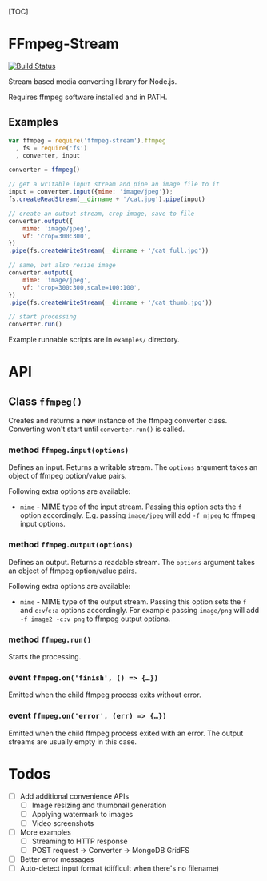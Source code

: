 [TOC]

# FFmpeg-Stream

[![Build Status](https://travis-ci.org/phaux/node-ffmpeg-stream.svg)](https://travis-ci.org/phaux/node-ffmpeg-stream)

Stream based media converting library for Node.js.

Requires ffmpeg software installed and in PATH.

## Examples

```js
var ffmpeg = require('ffmpeg-stream').ffmpeg
  , fs = require('fs')
  , converter, input

converter = ffmpeg()

// get a writable input stream and pipe an image file to it
input = converter.input({mime: 'image/jpeg'});
fs.createReadStream(__dirname + '/cat.jpg').pipe(input)

// create an output stream, crop image, save to file
converter.output({
	mime: 'image/jpeg',
	vf: 'crop=300:300',
})
.pipe(fs.createWriteStream(__dirname + '/cat_full.jpg'))

// same, but also resize image
converter.output({
	mime: 'image/jpeg',
	vf: 'crop=300:300,scale=100:100',
})
.pipe(fs.createWriteStream(__dirname + '/cat_thumb.jpg'))

// start processing
converter.run()
```

Example runnable scripts are in `examples/` directory.

# API

## Class `ffmpeg()`

Creates and returns a new instance of the ffmpeg converter class.
Converting won't start until `converter.run()` is called.

### method `ffmpeg.input(options)`

Defines an input.
Returns a writable stream.
The `options` argument takes an object of ffmpeg option/value pairs.

Following extra options are available:

-	`mime` - MIME type of the input stream.
	Passing this option sets the `f` option accordingly.
	E.g. passing `image/jpeg` will add `-f mjpeg` to ffmpeg input options.

### method `ffmpeg.output(options)`

Defines an output.
Returns a readable stream.
The `options` argument takes an object of ffmpeg option/value pairs.

Following extra options are available:

-	`mime` - MIME type of the output stream.
	Passing this option sets the `f` and `c:v`/`c:a` options accordingly.
	For example passing `image/png` will add `-f image2 -c:v png` to ffmpeg output options.

### method `ffmpeg.run()`

Starts the processing.

### event `ffmpeg.on('finish', () => {…})`

Emitted when the child ffmpeg process exits without error.

### event `ffmpeg.on('error', (err) => {…})`

Emitted when the child ffmpeg process exited with an error.
The output streams are usually empty in this case.

# Todos

-	[ ] Add additional convenience APIs
	-	[ ] Image resizing and thumbnail generation
	-	[ ] Applying watermark to images
	-	[ ] Video screenshots
-	[ ] More examples
	-	[ ] Streaming to HTTP response
	-	[ ] POST request -> Converter -> MongoDB GridFS
-	[ ] Better error messages
-	[ ] Auto-detect input format (difficult when there's no filename)
